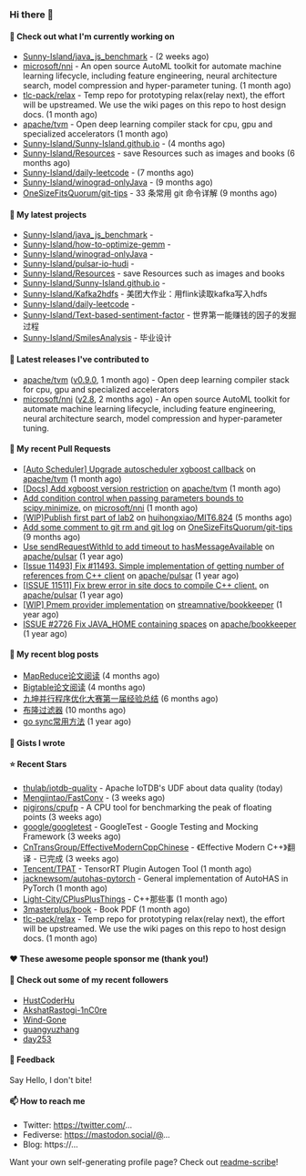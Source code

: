 ### Hi there 👋

#### 👷 Check out what I'm currently working on

- [Sunny-Island/java_js_benchmark](https://github.com/Sunny-Island/java_js_benchmark) -  (2 weeks ago)
- [microsoft/nni](https://github.com/microsoft/nni) - An open source AutoML toolkit for automate machine learning lifecycle, including feature engineering, neural architecture search, model compression and hyper-parameter tuning. (1 month ago)
- [tlc-pack/relax](https://github.com/tlc-pack/relax) - Temp repo for prototyping relax(relay next), the effort will be upstreamed. We use the wiki pages on this repo to host design docs. (1 month ago)
- [apache/tvm](https://github.com/apache/tvm) - Open deep learning compiler stack for cpu, gpu and specialized accelerators (1 month ago)
- [Sunny-Island/Sunny-Island.github.io](https://github.com/Sunny-Island/Sunny-Island.github.io) -  (4 months ago)
- [Sunny-Island/Resources](https://github.com/Sunny-Island/Resources) - save Resources such as images and books (6 months ago)
- [Sunny-Island/daily-leetcode](https://github.com/Sunny-Island/daily-leetcode) -  (7 months ago)
- [Sunny-Island/winograd-onlyJava](https://github.com/Sunny-Island/winograd-onlyJava) -  (9 months ago)
- [OneSizeFitsQuorum/git-tips](https://github.com/OneSizeFitsQuorum/git-tips) - 33 条常用 git 命令详解 (9 months ago)

#### 🌱 My latest projects

- [Sunny-Island/java_js_benchmark](https://github.com/Sunny-Island/java_js_benchmark) - 
- [Sunny-Island/how-to-optimize-gemm](https://github.com/Sunny-Island/how-to-optimize-gemm) - 
- [Sunny-Island/winograd-onlyJava](https://github.com/Sunny-Island/winograd-onlyJava) - 
- [Sunny-Island/pulsar-io-hudi](https://github.com/Sunny-Island/pulsar-io-hudi) - 
- [Sunny-Island/Resources](https://github.com/Sunny-Island/Resources) - save Resources such as images and books
- [Sunny-Island/Sunny-Island.github.io](https://github.com/Sunny-Island/Sunny-Island.github.io) - 
- [Sunny-Island/Kafka2hdfs](https://github.com/Sunny-Island/Kafka2hdfs) - 美团大作业：用flink读取kafka写入hdfs
- [Sunny-Island/daily-leetcode](https://github.com/Sunny-Island/daily-leetcode) - 
- [Sunny-Island/Text-based-sentiment-factor](https://github.com/Sunny-Island/Text-based-sentiment-factor) - 世界第一能赚钱的因子的发掘过程
- [Sunny-Island/SmilesAnalysis](https://github.com/Sunny-Island/SmilesAnalysis) - 毕业设计

#### 🔭 Latest releases I've contributed to

- [apache/tvm](https://github.com/apache/tvm) ([v0.9.0](https://github.com/apache/tvm/releases/tag/v0.9.0), 1 month ago) - Open deep learning compiler stack for cpu, gpu and specialized accelerators
- [microsoft/nni](https://github.com/microsoft/nni) ([v2.8](https://github.com/microsoft/nni/releases/tag/v2.8), 2 months ago) - An open source AutoML toolkit for automate machine learning lifecycle, including feature engineering, neural architecture search, model compression and hyper-parameter tuning.

#### 🔨 My recent Pull Requests

- [[Auto Scheduler] Upgrade autoscheduler xgboost callback](https://github.com/apache/tvm/pull/12144) on [apache/tvm](https://github.com/apache/tvm) (1 month ago)
- [[Docs] Add xgboost version restriction](https://github.com/apache/tvm/pull/12050) on [apache/tvm](https://github.com/apache/tvm) (1 month ago)
- [Add condition control when passing parameters bounds to scipy.minimize.](https://github.com/microsoft/nni/pull/4977) on [microsoft/nni](https://github.com/microsoft/nni) (1 month ago)
- [(WIP)Publish first part of lab2](https://github.com/huihongxiao/MIT6.824/pull/2) on [huihongxiao/MIT6.824](https://github.com/huihongxiao/MIT6.824) (5 months ago)
- [Add some comment to git rm and git log](https://github.com/OneSizeFitsQuorum/git-tips/pull/2) on [OneSizeFitsQuorum/git-tips](https://github.com/OneSizeFitsQuorum/git-tips) (9 months ago)
- [Use sendRequestWithId to add timeout to hasMessageAvailable](https://github.com/apache/pulsar/pull/11600) on [apache/pulsar](https://github.com/apache/pulsar) (1 year ago)
- [[Issue 11493] Fix #11493. Simple implementation of getting number of references from C&#43;&#43; client](https://github.com/apache/pulsar/pull/11535) on [apache/pulsar](https://github.com/apache/pulsar) (1 year ago)
- [[ISSUE 11511] Fix brew error in site docs to compile C&#43;&#43; client.](https://github.com/apache/pulsar/pull/11512) on [apache/pulsar](https://github.com/apache/pulsar) (1 year ago)
- [[WIP] Pmem provider implementation](https://github.com/streamnative/bookkeeper/pull/384) on [streamnative/bookkeeper](https://github.com/streamnative/bookkeeper) (1 year ago)
- [ISSUE #2726 Fix JAVA_HOME containing spaces](https://github.com/apache/bookkeeper/pull/2727) on [apache/bookkeeper](https://github.com/apache/bookkeeper) (1 year ago)

#### 📜 My recent blog posts

- [MapReduce论文阅读](https://zhaojiabei.ink/2022/04/15/MapReduce%E8%AE%BA%E6%96%87%E9%98%85%E8%AF%BB/) (4 months ago)
- [Bigtable论文阅读](https://zhaojiabei.ink/2022/04/10/BigTable%E8%AE%BA%E6%96%87%E9%98%85%E8%AF%BB/) (4 months ago)
- [九坤并行程序优化大赛第一届经验总结](https://zhaojiabei.ink/2022/02/21/%E4%B9%9D%E5%9D%A4%E5%B9%B6%E8%A1%8C%E7%A8%8B%E5%BA%8F%E4%BC%98%E5%8C%96%E5%A4%A7%E8%B5%9B%E7%AC%AC%E4%B8%80%E5%B1%8A%E7%BB%8F%E9%AA%8C%E6%80%BB%E7%BB%93/) (6 months ago)
- [布隆过滤器](https://zhaojiabei.ink/2021/10/18/%E5%B8%83%E9%9A%86%E8%BF%87%E6%BB%A4%E5%99%A8/) (10 months ago)
- [go sync常用方法](https://zhaojiabei.ink/2021/04/24/go-sync%E5%B8%B8%E7%94%A8%E6%96%B9%E6%B3%95/) (1 year ago)

#### 📓 Gists I wrote


#### ⭐ Recent Stars

- [thulab/iotdb-quality](https://github.com/thulab/iotdb-quality) - Apache IoTDB&#39;s UDF about data quality (today)
- [Mengjintao/FastConv](https://github.com/Mengjintao/FastConv) -  (3 weeks ago)
- [pigirons/cpufp](https://github.com/pigirons/cpufp) - A CPU tool for benchmarking the peak of floating points (3 weeks ago)
- [google/googletest](https://github.com/google/googletest) - GoogleTest - Google Testing and Mocking Framework (3 weeks ago)
- [CnTransGroup/EffectiveModernCppChinese](https://github.com/CnTransGroup/EffectiveModernCppChinese) - 《Effective Modern C&#43;&#43;》翻译 - 已完成 (3 weeks ago)
- [Tencent/TPAT](https://github.com/Tencent/TPAT) - TensorRT Plugin Autogen Tool (1 month ago)
- [jacknewsom/autohas-pytorch](https://github.com/jacknewsom/autohas-pytorch) - General implementation of AutoHAS in PyTorch (1 month ago)
- [Light-City/CPlusPlusThings](https://github.com/Light-City/CPlusPlusThings) - C&#43;&#43;那些事 (1 month ago)
- [3masterplus/book](https://github.com/3masterplus/book) - Book PDF (1 month ago)
- [tlc-pack/relax](https://github.com/tlc-pack/relax) - Temp repo for prototyping relax(relay next), the effort will be upstreamed. We use the wiki pages on this repo to host design docs. (1 month ago)

#### ❤️ These awesome people sponsor me (thank you!)


#### 👯 Check out some of my recent followers

- [HustCoderHu](https://github.com/HustCoderHu)
- [AkshatRastogi-1nC0re](https://github.com/AkshatRastogi-1nC0re)
- [Wind-Gone](https://github.com/Wind-Gone)
- [guangyuzhang](https://github.com/guangyuzhang)
- [day253](https://github.com/day253)

#### 💬 Feedback

Say Hello, I don't bite!

#### 📫 How to reach me

- Twitter: https://twitter.com/...
- Fediverse: https://mastodon.social/@...
- Blog: https://...

Want your own self-generating profile page? Check out [readme-scribe](https://github.com/muesli/readme-scribe)!
